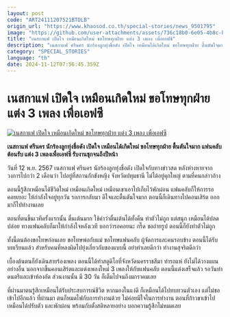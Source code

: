 ```yaml
---
layout: post
code: "ART24111207521BTDLB"
origin_url: "https://www.khaosod.co.th/special-stories/news_9501795"
image: "https://github.com/user-attachments/assets/736c18b0-6e05-4b8c-bf6b-06e88001ed94"
title: "เนสกาแฟ เปิดใจ เหมือนเกิดใหม่ ขอโทษทุกฝ่าย แต่ง 3 เพลง เพื่อเอฟซี"
description: "เนสกาแฟ ศรีนคร นักร้องลูกทุ่งชื่อดัง เปิดใจ เหมือนได้เกิดใหม่ ขอโทษทุกฝ่าย ตื้นตันใจมาก แฟนคลับต้อนรับ แต่ง 3 เพลงเพื่อเอฟซี รับงานชุกจนถึงปีหน้า"
category: "SPECIAL_STORIES"
language: "th"
date: 2024-11-12T07:56:45.359Z
---
```


# เนสกาแฟ เปิดใจ เหมือนเกิดใหม่ ขอโทษทุกฝ่าย แต่ง 3 เพลง เพื่อเอฟซี

[![เนสกาแฟ เปิดใจ เหมือนเกิดใหม่ ขอโทษทุกฝ่าย แต่ง 3 เพลง เพื่อเอฟซี](https://www.khaosod.co.th/wpapp/uploads/2024/11/nestcoffee.jpg "เนสกาแฟ เปิดใจ เหมือนเกิดใหม่ ขอโทษทุกฝ่าย แต่ง 3 เพลง เพื่อเอฟซี")](https://www.khaosod.co.th/wpapp/uploads/2024/11/nestcoffee.jpg)

**เนสกาแฟ ศรีนคร นักร้องลูกทุ่งชื่อดัง เปิดใจ เหมือนได้เกิดใหม่ ขอโทษทุกฝ่าย ตื้นตันใจมาก แฟนคลับต้อนรับ แต่ง 3 เพลงเพื่อเอฟซี รับงานชุกจนถึงปีหน้า**

วันที่ 12 พ.ย. 2567 เนสกาแฟ ศรีนคร นักร้องลูกทุ่งชื่อดัง เปิดใจกับทางข่าวสด หลังห่างหายจากวงการไปกว่า 2 เดือนว่า ไปอยู่ที่สถานกักขังหญิง จังหวัดปทุมธานี ไม่ได้อยู่คุกใหญ่ ตามที่คนกล่าวอ้าง

ตอนนี้รู้สึกเหมือนได้ชีวิตใหม่ เหมือนเกิดใหม่ เหมือนเขาเอาไปเก็บไว้พักผ่อน แฟนคลับก็ให้การรอคอยเยอะ ให้กำลังใจอยู่ทุกวัน รอการกลับมา ดีใจและตื้นตันใจมาก ตอนนี้ก็เดินทางไปคอนเสิร์ต ออกมาก็ไปทำงานเลย

ตอนที่ตนขึ้นเวทีครั้งแรกนั้น ตื่นเต้นมาก ใช้คำว่าตื่นเต้นได้ทั้งคืน ทำตัวไม่ถูก แต่สนุก เหมือนได้ปลดปล่อย ทางแฟนคลับก็มาให้กำลังใจหลังเวที บอกว่ารอคอยนะ กรี๊ด ขอถ่ายรูป ตอนนี้ก็ยังทำตัวไม่ถูก

ทั้งนี้ตนต้องขอโทษก่อนเลย ขอโทษพ่อกับแม่ ขอโทษแฟนคลับ ผู้จัดการและคนรอบข้าง ตอนนี้ได้รับบทเรียนแล้ว สำหรับคนที่หลงผิดไปยุ่งเกี่ยวกับของแบบนี้ อย่าทำเลยดีกว่า ทำงานสุจริตดีกว่า

เบื้องต้นตนก็ยังเดินสายร้องเพลง ตอนนี้ได้ทำสตูดิโอที่จังหวัดนครราชสีมา ทำรถแห่ ยังไม่ได้วางแผนอย่างอื่น นอกจากขึ้นคอนเสิร์ตและแต่งเพลงใหม่ 3 เพลงให้กับแฟนคลับ ตอนนี้แต่งเสร็จแล้ว รอวันทำดนตรีและเข้าห้องอัด ส่วนงานนั้น มี 30 วัน ก็เต็มไปจนถึงมกราคมเลย

ที่ผ่านมาตนรู้สึกเหมือนได้รับประสบการณ์ชีวิต หากมองในแง่ดี ก็เหมือนได้ไปทบทวนตัวเอง แต่ไม่ขอเข้าไปอีกแล้ว ที่ผ่านมา ตนก็หมดไฟกับการทำงานด้วย ไม่ค่อยมีใจในการทำงาน ตอนที่ก้าวขาเข้าไป เหมือนได้ปรับตัว และพักผ่อน พร้อมกับตั้งสติหลายอย่าง บอกความรู้สึกไม่หมดเลย